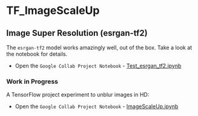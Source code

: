 # TF_ImageScaleUp

## Image Super Resolution (esrgan-tf2)

The `esrgan-tf2` model works amazingly well, out of the box. Take a look at the notebook for details.

* Open the `Google Collab Project Notebook` - [Test_esrgan_tf2.ipynb](Test_esrgan_tf2.ipynb)

### Work in Progress

A TensorFlow project experiment to unblur images in HD:

* Open the `Google Collab Project Notebook` - [ImageScaleUp.ipynb](ImageScaleUp.ipynb)
